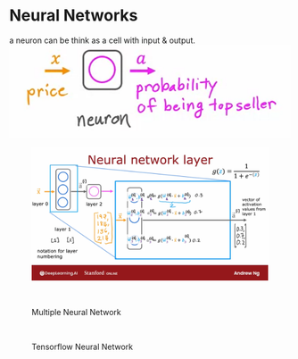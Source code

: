 # Neural Networks

a neuron can be think as a cell with input & output. ![](<../../../.gitbook/assets/image (7) (1) (1) (1).png>)



<figure><img src="../../../.gitbook/assets/image (15).png" alt=""><figcaption></figcaption></figure>

<figure><img src="../../../.gitbook/assets/image (12) (1) (1).png" alt=""><figcaption><p>Multiple Neural Network</p></figcaption></figure>

<figure><img src="../../../.gitbook/assets/image (13) (1) (1).png" alt=""><figcaption><p>Tensorflow Neural Network</p></figcaption></figure>

<figure><img src="../../../.gitbook/assets/image (14) (1).png" alt=""><figcaption></figcaption></figure>
